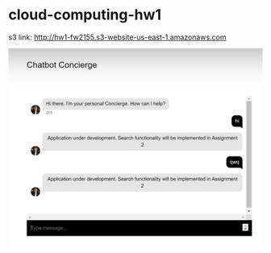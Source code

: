 # cloud-computing-hw1
s3 link:
http://hw1-fw2155.s3-website-us-east-1.amazonaws.com

![alt text](https://github.com/fw2155/cloud-computing-hw1/blob/main/result.png)
